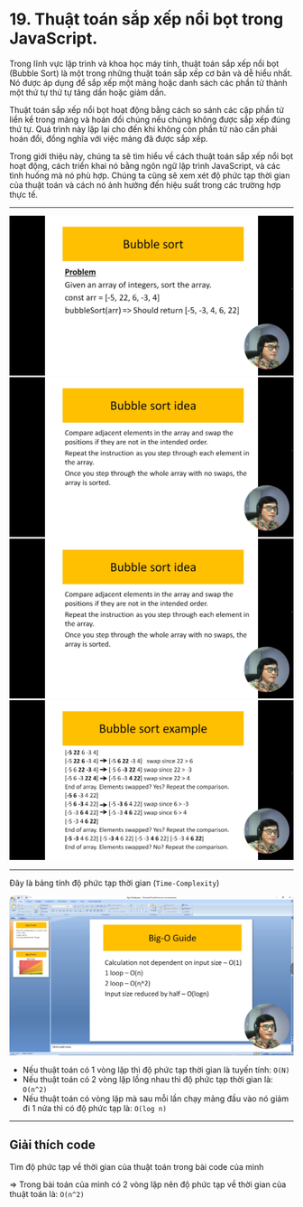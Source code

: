 # 19. Thuật toán sắp xếp nổi bọt trong JavaScript.

Trong lĩnh vực lập trình và khoa học máy tính, thuật toán sắp xếp nổi bọt (Bubble Sort) là một trong những thuật toán sắp xếp cơ bản và dễ hiểu nhất. Nó được áp dụng để sắp xếp một mảng hoặc danh sách các phần tử thành một thứ tự thứ tự tăng dần hoặc giảm dần.

Thuật toán sắp xếp nổi bọt hoạt động bằng cách so sánh các cặp phần tử liền kề trong mảng và hoán đổi chúng nếu chúng không được sắp xếp đúng thứ tự. Quá trình này lặp lại cho đến khi không còn phần tử nào cần phải hoán đổi, đồng nghĩa với việc mảng đã được sắp xếp.

Trong giới thiệu này, chúng ta sẽ tìm hiểu về cách thuật toán sắp xếp nổi bọt hoạt động, cách triển khai nó bằng ngôn ngữ lập trình JavaScript, và các tình huống mà nó phù hợp. Chúng ta cũng sẽ xem xét độ phức tạp thời gian của thuật toán và cách nó ảnh hưởng đến hiệu suất trong các trường hợp thực tế.

---

![alt text](image.png)
![alt text](image-1.png)
![alt text](image-2.png)
![alt text](image-3.png)

---

Đây là bảng tính độ phức tạp thời gian (`Time-Complexity`)

![alt text](image-4.png)

- Nếu thuật toán có 1 vòng lặp thì độ phức tạp thời gian là tuyến tính: `O(N)`
- Nếu thuật toán có 2 vòng lặp lồng nhau thì độ phức tạp thời gian là: `O(n^2)`
- Nếu thuật toán có vòng lặp mà sau mỗi lần chạy mảng đầu vào nó giảm đi 1 nửa thì có độ phức tạp là: `O(log n)`

---

## Giải thích code

Tìm độ phức tạp về thời gian của thuật toán trong bài code của mình

=> Trong bài toán của mình có 2 vòng lặp nên độ phức tạp về thời gian của thuật toán là: `O(n^2)`

